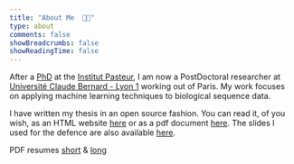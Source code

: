 ```yaml
---
title: "About Me  👨‍💻"
type: about
comments: false
showBreadcrumbs: false
showReadingTime: false
---
```


After a [PhD](https://www.theses.fr/s293917) at the [Institut Pasteur](https://research.pasteur.fr/en/), I am now a PostDoctoral researcher at [Université Claude Bernard - Lyon 1](https://lbbe.univ-lyon1.fr/en/node/108107) working out of Paris. My work focuses on applying machine learning techniques to biological sequence data.

I have written my thesis in an open source fashion. You can read it, of you wish, as an HTML website [here](https://thesis.lucblassel.com) or as a pdf document [here](https://thesis.lucblassel.com/_main.pdf). The slides I used for the defence are also available [here](/files/PhD-defence.pdf).

PDF resumes [short](/files/resume.pdf) & [long](/files/resume-long.pdf)
